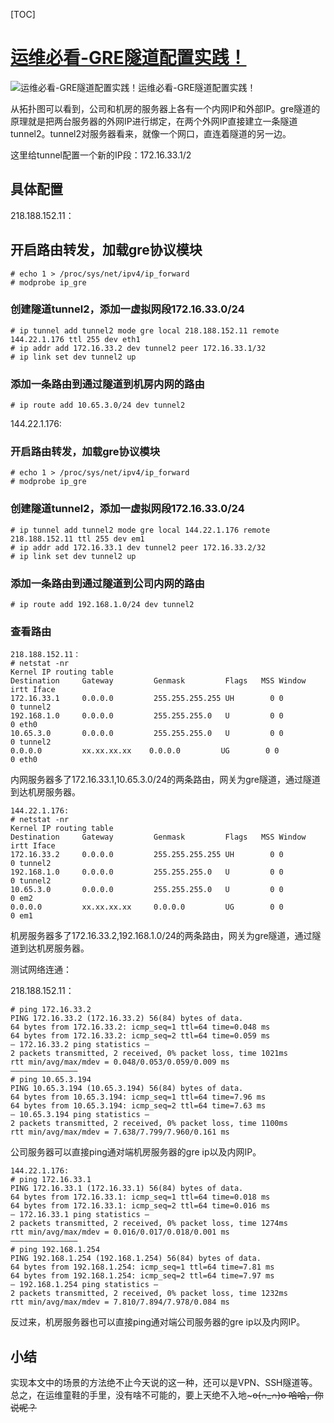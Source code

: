 [TOC]

# [运维必看-GRE隧道配置实践！](https://www.linuxprobe.com/gre-tunnel-config.html)

![运维必看-GRE隧道配置实践！运维必看-GRE隧道配置实践！](../../../#ImageAssets/int-ext-topl01-1.jpg)

从拓扑图可以看到，公司和机房的服务器上各有一个内网IP和外部IP。gre隧道的原理就是把两台服务器的外网IP进行绑定，在两个外网IP直接建立一条隧道tunnel2。tunnel2对服务器看来，就像一个网口，直连着隧道的另一边。

这里给tunnel配置一个新的IP段：172.16.33.1/2

## 具体配置

218.188.152.11：

## 开启路由转发，加载gre协议模块

```
# echo 1 > /proc/sys/net/ipv4/ip_forward
# modprobe ip_gre
```

### 创建隧道tunnel2，添加一虚拟网段172.16.33.0/24

```
# ip tunnel add tunnel2 mode gre local 218.188.152.11 remote 144.22.1.176 ttl 255 dev eth1
# ip addr add 172.16.33.2 dev tunnel2 peer 172.16.33.1/32
# ip link set dev tunnel2 up
```

### 添加一条路由到通过隧道到机房内网的路由

```
# ip route add 10.65.3.0/24 dev tunnel2
```

144.22.1.176:

### 开启路由转发，加载gre协议模块

```
# echo 1 > /proc/sys/net/ipv4/ip_forward
# modprobe ip_gre
```

### 创建隧道tunnel2，添加一虚拟网段172.16.33.0/24

```
# ip tunnel add tunnel2 mode gre local 144.22.1.176 remote 218.188.152.11 ttl 255 dev em1
# ip addr add 172.16.33.1 dev tunnel2 peer 172.16.33.2/32
# ip link set dev tunnel2 up
```

### 添加一条路由到通过隧道到公司内网的路由

```
# ip route add 192.168.1.0/24 dev tunnel2
```

### 查看路由

```
218.188.152.11：
# netstat -nr
Kernel IP routing table
Destination     Gateway         Genmask         Flags   MSS Window  irtt Iface
172.16.33.1     0.0.0.0         255.255.255.255 UH        0 0          0 tunnel2
192.168.1.0     0.0.0.0         255.255.255.0   U         0 0          0 eth0
10.65.3.0       0.0.0.0         255.255.255.0   U         0 0          0 tunnel2
0.0.0.0         xx.xx.xx.xx    0.0.0.0         UG        0 0          0 eth0
```

内网服务器多了172.16.33.1,10.65.3.0/24的两条路由，网关为gre隧道，通过隧道到达机房服务器。

```
144.22.1.176:
# netstat -nr
Kernel IP routing table
Destination     Gateway         Genmask         Flags   MSS Window  irtt Iface
172.16.33.2     0.0.0.0         255.255.255.255 UH        0 0          0 tunnel2
192.168.1.0     0.0.0.0         255.255.255.0   U         0 0          0 tunnel2
10.65.3.0       0.0.0.0         255.255.255.0   U         0 0          0 em2
0.0.0.0         xx.xx.xx.xx     0.0.0.0         UG        0 0          0 em1
```

机房服务器多了172.16.33.2,192.168.1.0/24的两条路由，网关为gre隧道，通过隧道到达机房服务器。

测试网络连通：

218.188.152.11：

```
# ping 172.16.33.2
PING 172.16.33.2 (172.16.33.2) 56(84) bytes of data.
64 bytes from 172.16.33.2: icmp_seq=1 ttl=64 time=0.048 ms
64 bytes from 172.16.33.2: icmp_seq=2 ttl=64 time=0.059 ms
— 172.16.33.2 ping statistics —
2 packets transmitted, 2 received, 0% packet loss, time 1021ms
rtt min/avg/max/mdev = 0.048/0.053/0.059/0.009 ms
———————————————
# ping 10.65.3.194
PING 10.65.3.194 (10.65.3.194) 56(84) bytes of data.
64 bytes from 10.65.3.194: icmp_seq=1 ttl=64 time=7.96 ms
64 bytes from 10.65.3.194: icmp_seq=2 ttl=64 time=7.63 ms
— 10.65.3.194 ping statistics —
2 packets transmitted, 2 received, 0% packet loss, time 1100ms
rtt min/avg/max/mdev = 7.638/7.799/7.960/0.161 ms
```

公司服务器可以直接ping通对端机房服务器的gre ip以及内网IP。

```
144.22.1.176:
# ping 172.16.33.1
PING 172.16.33.1 (172.16.33.1) 56(84) bytes of data.
64 bytes from 172.16.33.1: icmp_seq=1 ttl=64 time=0.018 ms
64 bytes from 172.16.33.1: icmp_seq=2 ttl=64 time=0.016 ms
— 172.16.33.1 ping statistics —
2 packets transmitted, 2 received, 0% packet loss, time 1274ms
rtt min/avg/max/mdev = 0.016/0.017/0.018/0.001 ms
———————————————
# ping 192.168.1.254
PING 192.168.1.254 (192.168.1.254) 56(84) bytes of data.
64 bytes from 192.168.1.254: icmp_seq=1 ttl=64 time=7.81 ms
64 bytes from 192.168.1.254: icmp_seq=2 ttl=64 time=7.97 ms
— 192.168.1.254 ping statistics —
2 packets transmitted, 2 received, 0% packet loss, time 1232ms
rtt min/avg/max/mdev = 7.810/7.894/7.978/0.084 ms
```

反过来，机房服务器也可以直接ping通对端公司服务器的gre ip以及内网IP。

## 小结

实现本文中的场景的方法绝不止今天说的这一种，还可以是VPN、SSH隧道等。总之，在运维童鞋的手里，没有啥不可能的，要上天绝不入地~~~o(∩_∩)o 哈哈，你说呢？~~